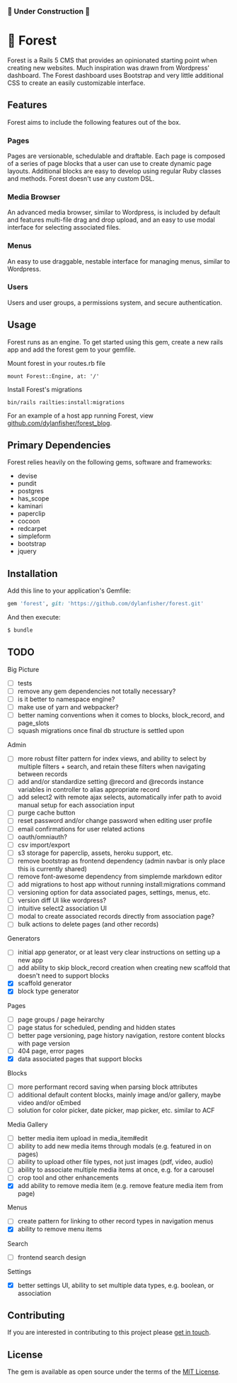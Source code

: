 ### 🚧 Under Construction 🚧

# 🌲 Forest
Forest is a Rails 5 CMS that provides an opinionated starting point when creating new websites.
Much inspiration was drawn from Wordpress' dashboard. The Forest dashboard uses Bootstrap and very little
additional CSS to create an easily customizable interface.

## Features
Forest aims to include the following features out of the box.

### Pages
Pages are versionable, schedulable and draftable. Each page is composed of a series of page blocks that
a user can use to create dynamic page layouts. Additional blocks are easy to develop using regular Ruby
classes and methods. Forest doesn't use any custom DSL.

### Media Browser
An advanced media browser, similar to Wordpress, is included by default and features multi-file drag and drop upload,
and an easy to use modal interface for selecting associated files.

### Menus
An easy to use draggable, nestable interface for managing menus, similar to Wordpress.

### Users
Users and user groups, a permissions system, and secure authentication.

## Usage
Forest runs as an engine. To get started using this gem, create a new rails app and add the forest gem to your gemfile.

Mount forest in your routes.rb file

```
mount Forest::Engine, at: '/'
```

Install Forest's migrations

```
bin/rails railties:install:migrations
```

For an example of a host app running Forest, view [github.com/dylanfisher/forest_blog](https://github.com/dylanfisher/forest_blog).

## Primary Dependencies
Forest relies heavily on the following gems, software and frameworks:

- devise
- pundit
- postgres
- has_scope
- kaminari
- paperclip
- cocoon
- redcarpet
- simpleform
- bootstrap
- jquery

## Installation
Add this line to your application's Gemfile:

```ruby
gem 'forest', git: 'https://github.com/dylanfisher/forest.git'
```

And then execute:
```bash
$ bundle
```

## TODO

Big Picture

- [ ] tests
- [ ] remove any gem dependencies not totally necessary?
- [ ] is it better to namespace engine?
- [ ] make use of yarn and webpacker?
- [ ] better naming conventions when it comes to blocks, block_record, and page_slots
- [ ] squash migrations once final db structure is settled upon

Admin

- [ ] more robust filter pattern for index views, and ability to select by multiple filters + search,
      and retain these filters when navigating between records
- [ ] add and/or standardize setting @record and @records instance variables in controller to alias appropriate record
- [ ] add select2 with remote ajax selects, automatically infer path to avoid manual setup for each association input
- [ ] purge cache button
- [ ] reset password and/or change password when editing user profile
- [ ] email confirmations for user related actions
- [ ] oauth/omniauth?
- [ ] csv import/export
- [ ] s3 storage for paperclip, assets, heroku support, etc.
- [ ] remove bootstrap as frontend dependency (admin navbar is only place this is currently shared)
- [ ] remove font-awesome dependency from simplemde markdown editor
- [ ] add migrations to host app without running install:migrations command
- [ ] versioning option for data associated pages, settings, menus, etc.
- [ ] version diff UI like wordpress?
- [ ] intuitive select2 association UI
- [ ] modal to create associated records directly from association page?
- [ ] bulk actions to delete pages (and other records)

Generators

- [ ] initial app generator, or at least very clear instructions on setting up a new app
- [ ] add ability to skip block_record creation when creating new scaffold that doesn't need to support blocks
- [x] scaffold generator
- [x] block type generator

Pages

- [ ] page groups / page heirarchy
- [ ] page status for scheduled, pending and hidden states
- [ ] better page versioning, page history navigation, restore content blocks with page version
- [ ] 404 page, error pages
- [x] data associated pages that support blocks

Blocks

- [ ] more performant record saving when parsing block attributes
- [ ] additional default content blocks, mainly image and/or gallery, maybe video and/or oEmbed
- [ ] solution for color picker, date picker, map picker, etc. similar to ACF

Media Gallery

- [ ] better media item upload in media_item#edit
- [ ] ability to add new media items through modals (e.g. featured in on pages)
- [ ] ability to upload other file types, not just images (pdf, video, audio)
- [ ] ability to associate multiple media items at once, e.g. for a carousel
- [ ] crop tool and other enhancements
- [x] add ability to remove media item (e.g. remove feature media item from page)

Menus

- [ ] create pattern for linking to other record types in navigation menus
- [x] ability to remove menu items

Search

- [ ] frontend search design

Settings

- [x] better settings UI, ability to set multiple data types, e.g. boolean, or association

## Contributing
If you are interested in contributing to this project please [get in touch](mailto:hi@dylanfisher.com).

## License
The gem is available as open source under the terms of the [MIT License](http://opensource.org/licenses/MIT).
